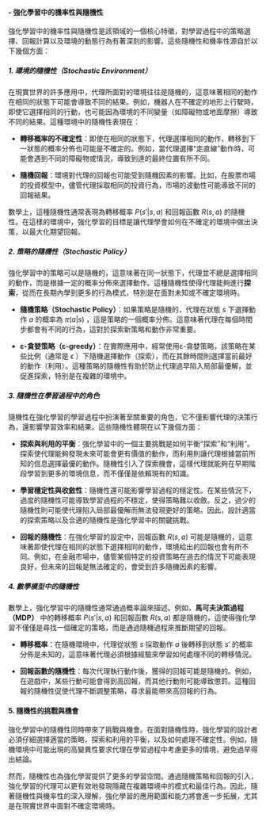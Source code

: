 #### - **強化學習中的機率性與隨機性**

強化學習中的機率性與隨機性是該領域的一個核心特徵，對學習過程中的策略選擇、回報計算以及環境的動態行為有著深刻的影響。這些隨機性和機率性源自於以下幾個方面：

##### 1. **環境的隨機性（Stochastic Environment）**

在現實世界的許多應用中，代理所面對的環境往往是隨機的，這意味著相同的動作在相同的狀態下可能會導致不同的結果。例如，機器人在不確定的地形上行駛時，即使它選擇相同的行動，也可能因為環境的不同變量（如障礙物或地面摩擦）導致不同的結果。這種環境中的隨機性表現在：

- **轉移概率的不確定性**：即使在相同的狀態下，代理選擇相同的動作，轉移到下一狀態的概率分佈也可能是不確定的。例如，當代理選擇“走直線”動作時，可能會遇到不同的障礙物或情況，導致到達的最終位置有所不同。

- **隨機回報**：環境對代理的回報也可能受到隨機因素的影響。比如，在股票市場的投資模型中，儘管代理採取相同的投資行為，市場的波動性可能導致不同的回報結果。

數學上，這種隨機性通常表現為轉移概率  $`P(s'|s,a)`$  和回報函數  $`R(s, a)`$  的隨機性。在這樣的環境中，強化學習的目標是讓代理學會如何在不確定的環境中做出決策，以最大化期望回報。

##### 2. **策略的隨機性（Stochastic Policy）**

強化學習中的策略可以是隨機的，這意味著在同一狀態下，代理並不總是選擇相同的動作，而是根據一定的概率分佈來選擇動作。這種隨機性使得代理能夠進行**探索**，從而在長期內學到更多的行為模式，特別是在面對未知或不確定環境時。

- **隨機策略（Stochastic Policy）**：如果策略是隨機的，代理在狀態  $`s`$  下選擇動作  $`a`$  的概率為  $`\pi(a|s)`$ ，這是策略的一個概率分佈。這意味著代理在每個時間步都會有不同的行為，這對於探索新策略和動作非常重要。

- **ε-貪婪策略（ε-greedy）**：在實際應用中，經常使用ε-貪婪策略，該策略在某些比例（通常是  $`\epsilon`$ ）下隨機選擇動作（探索），而在其餘時間則選擇當前最好的動作（利用）。這種策略的隨機性有助於防止代理過早陷入局部最優解，並促進探索，特別是在複雜的環境中。

##### 3. **隨機性在學習過程中的角色**

隨機性在強化學習的學習過程中扮演著至關重要的角色，它不僅影響代理的決策行為，還影響學習效率和結果。這些隨機性體現在以下幾個方面：

- **探索與利用的平衡**：強化學習中的一個主要挑戰是如何平衡“探索”和“利用”。探索使代理能夠發現未來可能會更有價值的動作，而利用則讓代理根據當前所知的信息選擇最優的動作。隨機性引入了探索機會，這樣代理就能夠在早期階段學習到更多的環境信息，而不僅僅是依賴現有的知識。

- **學習穩定性與收斂性**：隨機性還可能影響學習過程的穩定性。在某些情況下，過度的隨機性可能導致學習過程的不穩定，使得策略難以收斂。反之，過少的隨機性則可能使代理陷入局部最優解而無法發現更好的策略。因此，設計適當的探索策略以及合適的隨機性是強化學習中的關鍵挑戰。

- **回報的隨機性**：在強化學習的設定中，回報函數  $`R(s, a)`$  可能是隨機的，這意味著即使代理在相同的狀態下選擇相同的動作，環境給出的回報也會有所不同。例如，在金融市場中，儘管某個特定的投資策略在過去的情況下可能表現良好，但未來的回報是無法確定的，會受到許多隨機因素的影響。

##### 4. **數學模型中的隨機性**

數學上，強化學習中的隨機性通常通過概率論來描述。例如，**馬可夫決策過程（MDP）** 中的轉移概率  $`P(s'|s,a)`$  和回報函數  $`R(s, a)`$  都是隨機的，這使得強化學習不僅僅是尋找一個確定的策略，而是通過隨機過程來推斷期望的回報。

- **轉移概率**：在隨機環境中，代理從狀態  $`s`$  採取動作  $`a`$  後轉移到狀態  $`s'`$  的概率分佈是未知的，這意味著代理必須根據經驗來學習如何處理不同的轉移情況。

- **回報函數的隨機性**：每次代理執行動作後，獲得的回報可能是隨機的。例如，在遊戲中，某些行動可能會得到高回報，而其他行動則可能導致懲罰。這種回報的隨機性促使代理不斷調整策略，尋求最能帶來高回報的行為。

#### 5. **隨機性的挑戰與機會**

強化學習中的隨機性同時帶來了挑戰與機會。在面對隨機性時，強化學習的設計者必須仔細選擇適當的策略，探索和利用的平衡，以及如何處理不確定性。例如，隨機環境中可能出現的高變異性要求代理在學習過程中考慮更多的情境，避免過早得出結論。

然而，隨機性也為強化學習提供了更多的學習空間。通過隨機策略和回報的引入，強化學習的代理可以更有效地發現隱藏在複雜環境中的模式和最佳行為。因此，隨著隨機性與機率性的深入理解，強化學習的應用範圍和能力將會進一步拓展，尤其是在現實世界中面對不確定環境時。